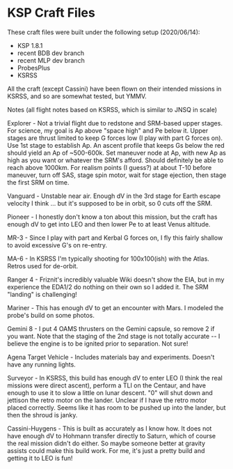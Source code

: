 # KSP Craft Files

These craft files were built under the following setup (2020/06/14):
- KSP 1.8.1
- recent BDB dev branch
- recent MLP dev branch
- ProbesPlus
- KSRSS

All the craft (except Cassini) have been flown on their intended missions in KSRSS, and so are somewhat tested, but YMMV.

Notes (all flight notes based on KSRSS, which is similar to JNSQ in scale)

Explorer - Not a trivial flight due to redstone and SRM-based upper stages. For science, my goal is Ap above "space high" and Pe below it. Upper stages are thrust limited to keep G forces low (I play with part G forces on). Use 1st stage to establish Ap. An ascent profile that keeps Gs below the red should yield an Ap of ~500-600k. Set maneuver node at Ap, with new Ap as high as you want or whatever the SRM's afford. Should definitely be able to reach above 1000km. For realism points (I guess?) at about T-10 before maneuver, turn off SAS, stage spin motor, wait for stage ejection, then stage the first SRM on time.

Vanguard - Unstable near air. Enough dV in the 3rd stage for Earth escape velocity I think ... but it's supposed to be in orbit, so 0 cuts off the SRM. 

Pioneer - I honestly don't know a ton about this mission, but the craft has enough dV to get into LEO and then lower Pe to at least Venus altitude.

MR-3 - Since I play with part and Kerbal G forces on, I fly this fairly shallow to avoid excessive G's on re-entry.

MA-6 - In KSRSS I'm typically shooting for 100x100(ish) with the Atlas. Retros used for de-orbit.

Ranger 4 - Friznit's incredibly valuable Wiki doesn't show the EIA, but in my experience the EDA1/2 do nothing on their own so I added it. The SRM "landing" is challenging!

Mariner - This has enough dV to get an encounter with Mars. I modeled the probe's build on some photos.

Gemini 8 - I put 4 OAMS thrusters on the Gemini capsule, so remove 2 if you want. Note that the staging of the 2nd stage is not totally accurate -- I believe the engine is to be ignited prior to separation. Not sure!

Agena Target Vehicle - Includes materials bay and experiments. Doesn't have any running lights.

Surveyor - In KSRSS, this build has enough dV to enter LEO (I think the real missions were direct ascent), perform a TLI on the Centaur, and have enough to use it to slow a little on lunar descent. "0" will shut down and jettison the retro motor on the lander. Unclear if I have the retro motor placed correctly. Seems like it has room to be pushed up into the lander, but then the shroud is janky.

Cassini-Huygens - This is built as accurately as I know how. It does not have enough dV to Hohmann transfer directly to Saturn, which of course the real mission didn't do either. So maybe someone better at gravity assists could make this build work. For me, it's just a pretty build and getting it to LEO is fun!


